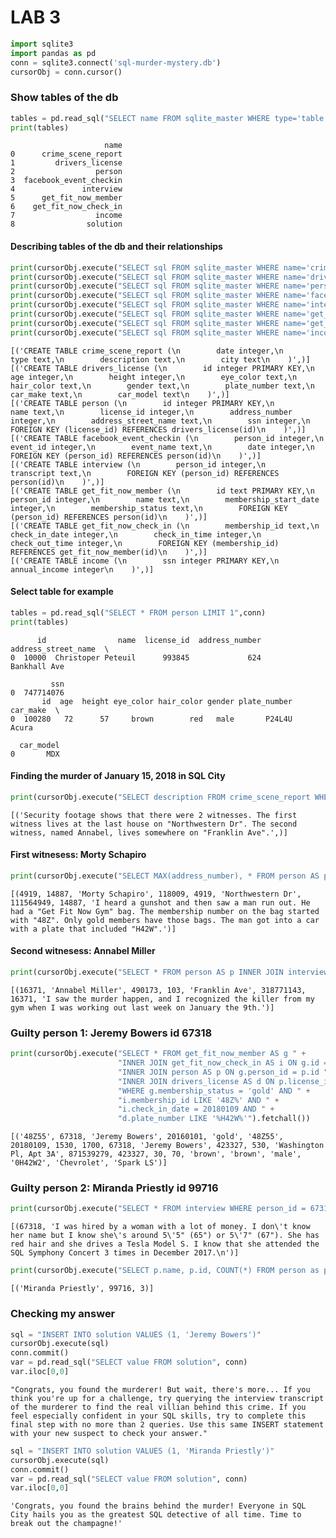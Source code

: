 # LAB 3


```python
import sqlite3
import pandas as pd
conn = sqlite3.connect('sql-murder-mystery.db')
cursorObj = conn.cursor()
```

### Show tables of the db


```python
tables = pd.read_sql("SELECT name FROM sqlite_master WHERE type='table'",conn)
print(tables)
```

                         name
    0      crime_scene_report
    1         drivers_license
    2                  person
    3  facebook_event_checkin
    4               interview
    5      get_fit_now_member
    6    get_fit_now_check_in
    7                  income
    8                solution
    

#### Describing tables of the db and their relationships


```python
print(cursorObj.execute("SELECT sql FROM sqlite_master WHERE name='crime_scene_report';").fetchall())
print(cursorObj.execute("SELECT sql FROM sqlite_master WHERE name='drivers_license';").fetchall())
print(cursorObj.execute("SELECT sql FROM sqlite_master WHERE name='person';").fetchall())
print(cursorObj.execute("SELECT sql FROM sqlite_master WHERE name='facebook_event_checkin';").fetchall())
print(cursorObj.execute("SELECT sql FROM sqlite_master WHERE name='interview';").fetchall())
print(cursorObj.execute("SELECT sql FROM sqlite_master WHERE name='get_fit_now_member';").fetchall())
print(cursorObj.execute("SELECT sql FROM sqlite_master WHERE name='get_fit_now_check_in';").fetchall())
print(cursorObj.execute("SELECT sql FROM sqlite_master WHERE name='income';").fetchall())
```

    [('CREATE TABLE crime_scene_report (\n        date integer,\n        type text,\n        description text,\n        city text\n    )',)]
    [('CREATE TABLE drivers_license (\n        id integer PRIMARY KEY,\n        age integer,\n        height integer,\n        eye_color text,\n        hair_color text,\n        gender text,\n        plate_number text,\n        car_make text,\n        car_model text\n    )',)]
    [('CREATE TABLE person (\n        id integer PRIMARY KEY,\n        name text,\n        license_id integer,\n        address_number integer,\n        address_street_name text,\n        ssn integer,\n        FOREIGN KEY (license_id) REFERENCES drivers_license(id)\n    )',)]
    [('CREATE TABLE facebook_event_checkin (\n        person_id integer,\n        event_id integer,\n        event_name text,\n        date integer,\n        FOREIGN KEY (person_id) REFERENCES person(id)\n    )',)]
    [('CREATE TABLE interview (\n        person_id integer,\n        transcript text,\n        FOREIGN KEY (person_id) REFERENCES person(id)\n    )',)]
    [('CREATE TABLE get_fit_now_member (\n        id text PRIMARY KEY,\n        person_id integer,\n        name text,\n        membership_start_date integer,\n        membership_status text,\n        FOREIGN KEY (person_id) REFERENCES person(id)\n    )',)]
    [('CREATE TABLE get_fit_now_check_in (\n        membership_id text,\n        check_in_date integer,\n        check_in_time integer,\n        check_out_time integer,\n        FOREIGN KEY (membership_id) REFERENCES get_fit_now_member(id)\n    )',)]
    [('CREATE TABLE income (\n        ssn integer PRIMARY KEY,\n        annual_income integer\n    )',)]
    

#### Select table for example


```python
tables = pd.read_sql("SELECT * FROM person LIMIT 1",conn)
print(tables)
```

          id                name  license_id  address_number address_street_name  \
    0  10000  Christoper Peteuil      993845             624        Bankhall Ave   
    
             ssn  
    0  747714076  
           id  age  height eye_color hair_color gender plate_number car_make  \
    0  100280   72      57     brown        red   male       P24L4U    Acura   
    
      car_model  
    0       MDX  
    

#### Finding the murder of January 15, 2018 in SQL City


```python
print(cursorObj.execute("SELECT description FROM crime_scene_report WHERE date = 20180115 AND type = 'murder' AND city = 'SQL City'").fetchall())
```

    [('Security footage shows that there were 2 witnesses. The first witness lives at the last house on "Northwestern Dr". The second witness, named Annabel, lives somewhere on "Franklin Ave".',)]
    

#### First witnesess: Morty Schapiro


```python
print(cursorObj.execute("SELECT MAX(address_number), * FROM person AS p INNER JOIN interview AS t ON p.id = t.person_id WHERE p.address_street_name = 'Northwestern Dr'").fetchall())
```

    [(4919, 14887, 'Morty Schapiro', 118009, 4919, 'Northwestern Dr', 111564949, 14887, 'I heard a gunshot and then saw a man run out. He had a "Get Fit Now Gym" bag. The membership number on the bag started with "48Z". Only gold members have those bags. The man got into a car with a plate that included "H42W".')]
    

#### Second witnesess: Annabel Miller


```python
print(cursorObj.execute("SELECT * FROM person AS p INNER JOIN interview AS t ON p.id = t.person_id WHERE p.name LIKE '%Annabel%' AND p.address_street_name = 'Franklin Ave'").fetchall())
```

    [(16371, 'Annabel Miller', 490173, 103, 'Franklin Ave', 318771143, 16371, 'I saw the murder happen, and I recognized the killer from my gym when I was working out last week on January the 9th.')]
    

### Guilty person 1: Jeremy Bowers id 67318


```python
print(cursorObj.execute("SELECT * FROM get_fit_now_member AS g " +
                        "INNER JOIN get_fit_now_check_in AS i ON g.id = i.membership_id " +
                        "INNER JOIN person AS p ON g.person_id = p.id " +
                        "INNER JOIN drivers_license AS d ON p.license_id = d.id " +
                        "WHERE g.membership_status = 'gold' AND " +
                        "i.membership_id LIKE '48Z%' AND " +
                        "i.check_in_date = 20180109 AND " +
                        "d.plate_number LIKE '%H42W%'").fetchall())
```

    [('48Z55', 67318, 'Jeremy Bowers', 20160101, 'gold', '48Z55', 20180109, 1530, 1700, 67318, 'Jeremy Bowers', 423327, 530, 'Washington Pl, Apt 3A', 871539279, 423327, 30, 70, 'brown', 'brown', 'male', '0H42W2', 'Chevrolet', 'Spark LS')]
    

### Guilty person 2: Miranda Priestly id 99716


```python
print(cursorObj.execute("SELECT * FROM interview WHERE person_id = 67318").fetchall())
```

    [(67318, 'I was hired by a woman with a lot of money. I don\'t know her name but I know she\'s around 5\'5" (65") or 5\'7" (67"). She has red hair and she drives a Tesla Model S. I know that she attended the SQL Symphony Concert 3 times in December 2017.\n')]
    


```python
print(cursorObj.execute("SELECT p.name, p.id, COUNT(*) FROM person as p INNER JOIN drivers_license as d ON p.license_id = d.id INNER JOIN facebook_event_checkin as f ON p.id = f.person_id WHERE d.height BETWEEN 65 AND 67 AND d.hair_color = 'red' AND d.car_make = 'Tesla' AND d.car_model = 'Model S' AND d.gender = 'female' AND f.event_name = 'SQL Symphony Concert' GROUP BY p.name").fetchall())
```

    [('Miranda Priestly', 99716, 3)]
    

### Checking my answer


```python
sql = "INSERT INTO solution VALUES (1, 'Jeremy Bowers')"
cursorObj.execute(sql)
conn.commit()
var = pd.read_sql("SELECT value FROM solution", conn)
var.iloc[0,0]
```




    "Congrats, you found the murderer! But wait, there's more... If you think you're up for a challenge, try querying the interview transcript of the murderer to find the real villian behind this crime. If you feel especially confident in your SQL skills, try to complete this final step with no more than 2 queries. Use this same INSERT statement with your new suspect to check your answer."




```python
sql = "INSERT INTO solution VALUES (1, 'Miranda Priestly')"
cursorObj.execute(sql)
conn.commit()
var = pd.read_sql("SELECT value FROM solution", conn)
var.iloc[0,0]
```




    'Congrats, you found the brains behind the murder! Everyone in SQL City hails you as the greatest SQL detective of all time. Time to break out the champagne!'


